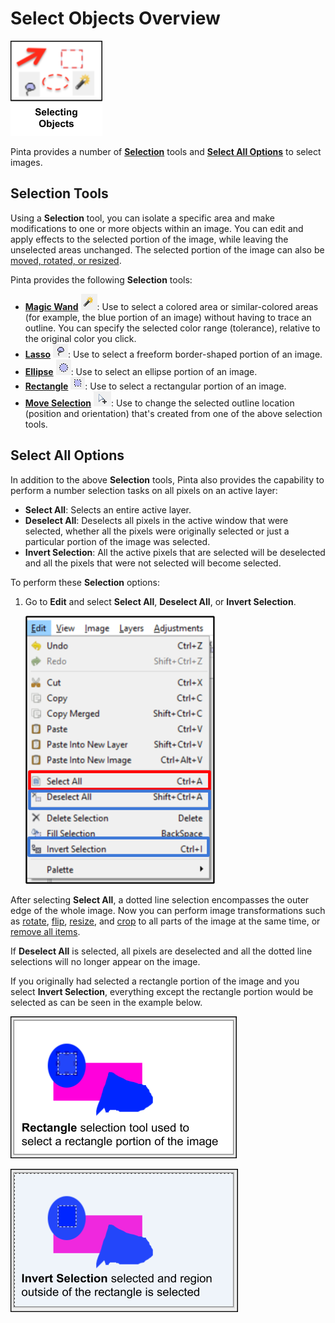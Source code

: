 # Select Objects Overview

![select icon](img/selectingobjectsicon.png)

Pinta provides a number of [**Selection**](select_overview.md#selection-tools) tools and [**Select All Options**](select_overview.md#select-all-options) to select images.

## Selection Tools

Using a **Selection** tool, you can isolate a specific area and make modifications to one or more objects within an image. You can edit and apply effects to the selected portion of the image, while leaving the unselected areas unchanged. 
The selected portion of the image can also be [moved, rotated, or resized](move.md).

Pinta provides the following **Selection** tools:

  - [**Magic Wand**](wand.md) ![wand](img/overview/wand.png): Use to select a colored area or similar-colored areas (for example, the blue portion of an image) without having to trace an outline. You can specify the selected color range (tolerance), relative to the original color you click.
  - [**Lasso**](lasso.md) ![lasso](img/overview/lasso.png):  Use to select a freeform border-shaped portion of an image.
  - [**Ellipse**](ellipse.md) ![ellipse](img/overview/ellsel.png):  Use to select an ellipse portion of an image.
  - [**Rectangle**](rectangle.md) ![rectangle](img/overview/recsel.png): Use to select a rectangular portion of an image.
  - [**Move Selection**](select_location.md) ![move](img/overview/movesel.png): Use to change the selected outline location (position and orientation) that's created from one of the above selection tools.

## Select All Options

In addition to the above **Selection** tools, Pinta also provides the capability to perform a number selection tasks on all pixels on an active layer:

   - **Select All**: Selects an entire active layer.
   - **Deselect All**: Deselects all pixels in the active window that were selected, whether all the pixels were originally selected or just a particular portion of the image was selected. 
   - **Invert Selection**: All the active pixels that are selected will be deselected and all the pixels that were not selected will become selected.  

To perform these **Selection** options:

1.  Go to **Edit** and select **Select All**, **Deselect All**, or **Invert Selection**.  

     ![Select All Commands](img/selectallnow.png)

  After selecting **Select All**, a dotted line selection encompasses the outer edge of the whole image. Now you can perform image transformations such as [rotate](rotate.md), [flip](flip.md), [resize](resize.md), and [crop](crop.md) to all parts of the image at the same time, or [remove all items](remove_items.md).
  
  If **Deselect All** is selected, all pixels are deselected and all the dotted line selections will no longer appear on the image. 

  If you originally had selected a rectangle portion of the image and you select **Invert Selection**, everything except the rectangle portion would be selected as can be seen in the example below.   

  ![Before invert](img/invertbefore.png)

  ![After invert](img/invertafter.png)
